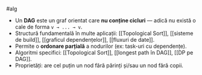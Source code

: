 #alg 
- Un **DAG** este un graf orientat care **nu conține cicluri** — adică nu există o cale de forma `v → ... → v`.
- Structură fundamentală în multe aplicații: [[Topological Sort]], [[sisteme de build]], [[graficul dependențelor]], [[fluxuri de date]].
- Permite o **ordonare parțială** a nodurilor (ex: task-uri cu dependențe).
- Algoritmi specifici: [[Topological Sort]], [[longest path în DAG]], [[DP pe DAG]].
- Proprietăți: are cel puțin un nod fără părinți și/sau un nod fără copii.

